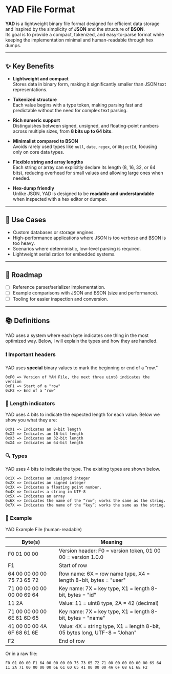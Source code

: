 # YAD File Format

**YAD** is a lightweight binary file format designed for efficient data storage and inspired by the simplicity of **JSON** and the structure of **BSON**.  
Its goal is to provide a compact, tokenized, and easy-to-parse format while keeping the implementation minimal and human-readable through hex dumps.

---

## ✨ Key Benefits

- **Lightweight and compact**  
  Stores data in binary form, making it significantly smaller than JSON text representations.

- **Tokenized structure**  
  Each value begins with a type token, making parsing fast and predictable without the need for complex text parsing.

- **Rich numeric support**  
  Distinguishes between signed, unsigned, and floating-point numbers across multiple sizes, from **8 bits up to 64 bits**.

- **Minimalist compared to BSON**  
  Avoids rarely used types like `null`, `date`, `regex`, or `ObjectId`, focusing only on core data types.

- **Flexible string and array lengths**  
  Each string or array can explicitly declare its length (8, 16, 32, or 64 bits), reducing overhead for small values and allowing large ones when needed.

- **Hex-dump friendly**  
  Unlike JSON, YAD is designed to be **readable and understandable** when inspected with a hex editor or dumper.

---

## 📌 Use Cases

- Custom databases or storage engines.
- High-performance applications where JSON is too verbose and BSON is too heavy.
- Scenarios where deterministic, low-level parsing is required.
- Lightweight serialization for embedded systems.

---

## 🚀 Roadmap

- [ ] Reference parser/serializer implementation.
- [ ] Example comparisons with JSON and BSON (size and performance).
- [ ] Tooling for easier inspection and conversion.

---

## 📚 Definitions
YAD uses a system where each byte indicates one thing in the most optimized way. Below, I will explain the types and how they are handled.

### ❗ Important headers
YAD uses **special** binary values to mark the beginning or end of a “row.”
```
0xF0 => Version of YAN File, the next three uint8 indicates the version 
0xF1 => Start of a "row"
0xF2 => End of a "row"
```

### 📏 Length indicators
YAD uses 4 bits to indicate the expected length for each value. Below we show you what they are:
```
0xX1 => Indicates an 8-bit length
0xX2 => Indicates an 16-bit length
0xX3 => Indicates an 32-bit length
0xX4 => Indicates an 64-bit length
```

### 🔍 Types
YAD uses 4 bits to indicate the type. The existing types are shown below.
```
0x1X => Indicates an unsigned integer
0x2X => Indicates an signed integer
0x3X => Indicates a floating point number.
0x4X => Indicates a string in UTF-8
0x5X => Indicates an array
0x6X => Indicates the name of the “row”; works the same as the string.
0x7X => Indicates the name of the “key”; works the same as the string.
```

### 📝 Example
YAD Example File (human-readable)

| Byte(s)                    | Meaning                                                                    |
|----------------------------|----------------------------------------------------------------------------|
| F0 01 00 00                | Version header: F0 = version token, 01 00 00 = version 1.0.0               |
| F1                         | Start of row                                                               |
| 64 00 00 00 00 75 73 65 72 | Row name: 6X = row name type, X4 = length 8-bit, bytes = "user"            |
| 71 00 00 00 00 00 00 69 64 | Key name: 7X = key type, X1 = length 8-bit, bytes = "id"                   |
| 11 2A                      | Value: 11 = uint8 type, 2A = 42 (decimal)                                  |
| 71 00 00 00 00 6E 61 6D 65 | Key name: 7X = key type, X1 = length 8-bit, bytes = "name"                 |
| 41 00 00 00 4A 6F 68 61 6E | Value: 4X = string type, X1 = length 8-bit, 05 bytes long, UTF-8 = "Johan" |
| F2                         | End of row                                                                 |

Or in a raw file:
```
F0 01 00 00 F1 64 00 00 00 00 75 73 65 72 71 00 00 00 00 00 00 69 64 11 2A 71 00 00 00 00 6E 61 6D 65 41 00 00 00 4A 6F 68 61 6E F2
```